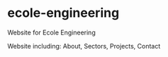 # ecole-engineering
Website for Ecole Engineering

Website including: About, Sectors, Projects, Contact
